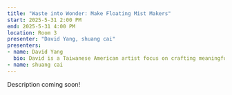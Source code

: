 ```yaml
---
title: "Waste into Wonder: Make Floating Mist Makers"
start: 2025-5-31 2:00 PM
end: 2025-5-31 4:00 PM
location: Room 3
presenter: "David Yang, shuang cai"
presenters:
- name: David Yang
  bio: David is a Taiwanese American artist focus on crafting meaningful, joyful experiences that reveal the subtle ways people connect and communicate.
- name: shuang cai
---
```


Description coming soon!

